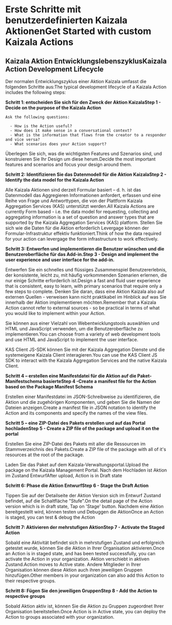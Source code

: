 # <a name="get-started-with-custom-kaizala-actions"></a><span data-ttu-id="e30d2-101">Erste Schritte mit benutzerdefinierten Kaizala Aktionen</span><span class="sxs-lookup"><span data-stu-id="e30d2-101">Get Started with custom Kaizala Actions</span></span>

## <a name="kaizala-action-development-lifecycle"></a><span data-ttu-id="e30d2-102">Kaizala Aktion Entwicklungslebenszyklus</span><span class="sxs-lookup"><span data-stu-id="e30d2-102">Kaizala Action Development Lifecycle</span></span>

<span data-ttu-id="e30d2-103">Der normalen Entwicklungszyklus einer Aktion Kaizala umfasst die folgenden Schritte aus:</span><span class="sxs-lookup"><span data-stu-id="e30d2-103">The typical development lifecycle of a Kaizala Action includes the following steps:</span></span>

  <span data-ttu-id="e30d2-104">**Schritt 1: entscheiden Sie sich für den Zweck der Aktion Kaizala**</span><span class="sxs-lookup"><span data-stu-id="e30d2-104">**Step 1 - Decide on the purpose of the Kaizala Action**</span></span>
    
    Ask the following questions:
    
      - How is the Action useful? 
      - How does it make sense in a conversational context?
      - What is the information that flows from the creator to a responder and vice versa?
      - What scenarios does your Action support?
    
<span data-ttu-id="e30d2-105">Überlegen Sie sich, was die wichtigsten Features und Szenarios sind, und konstruieren Sie Ihr Design um diese herum.</span><span class="sxs-lookup"><span data-stu-id="e30d2-105">Decide the most important features and scenarios and focus your design around them.</span></span>

   <span data-ttu-id="e30d2-106">**Schritt 2: Identifizieren Sie das Datenmodell für die Aktion Kaizala**</span><span class="sxs-lookup"><span data-stu-id="e30d2-106">**Step 2 - Identify the data model for the Kaizala Action**</span></span>

<span data-ttu-id="e30d2-107">Alle Kaizala Aktionen sind derzeit Formular basiert – d. h. ist das Datenmodell das Aggregieren Informationen anfordert, erfassen und eine Reihe von Frage und Antworttypen, die von der Plattform Kaizala Aggregation Services (KAS) unterstützt werden.</span><span class="sxs-lookup"><span data-stu-id="e30d2-107">All Kaizala Actions are currently Form based - i.e. the data model for requesting, collecting and aggregating information is a set of question and answer types that are supported by the Kaizala Aggregation Services (KAS) platform.</span></span> <span data-ttu-id="e30d2-108">Stellen Sie sich wie die Daten für die Aktion erforderlich Levergage können der Formular-Infrastruktur effektiv funktioniert.</span><span class="sxs-lookup"><span data-stu-id="e30d2-108">Think of how the data required for your action can levergage the form infrastructure to work effectively.</span></span>

   <span data-ttu-id="e30d2-109">**Schritt 3: Entwerfen und implementieren die Benutzer wünschen und die Benutzeroberfläche für das Add-in.**</span><span class="sxs-lookup"><span data-stu-id="e30d2-109">**Step 3 - Design and implement the user experience and user interface for the add-in.**</span></span>

<span data-ttu-id="e30d2-110">Entwerfen Sie ein schnelles und flüssiges Zusammenspiel Benutzererlebnis, der konsistente, leicht zu, mit häufig vorkommenden Szenarien erlernen, die nur einige Schritte erforderlich ist.</span><span class="sxs-lookup"><span data-stu-id="e30d2-110">Design a fast and fluid user experience that is consistent, easy to learn, with primary scenarios that require only a few steps to complete.</span></span> <span data-ttu-id="e30d2-111">Denken Sie daran, dass eine Aktion Kaizala also auf externen Quellen - verweisen kann nicht praktikabel im Hinblick auf was Sie innerhalb der Aktion implementieren möchten.</span><span class="sxs-lookup"><span data-stu-id="e30d2-111">Remember that a Kaizala Action cannot refer to external sources - so be practical in terms of what you would like to implement within your Action.</span></span>

<span data-ttu-id="e30d2-112">Sie können aus einer Vielzahl von Webentwicklungstools auswählen und HTML und JavaScript verwenden, um die Benutzeroberfläche zu implementieren.</span><span class="sxs-lookup"><span data-stu-id="e30d2-112">You can choose from a variety of web development tools and use HTML and JavaScript to implement the user interface.</span></span>

<span data-ttu-id="e30d2-113">KAS Client JS-SDK können Sie mit der Kaizala Aggregation Dienste und die systemeigene Kaizala Client interagieren.</span><span class="sxs-lookup"><span data-stu-id="e30d2-113">You can use the KAS Client JS SDK to interact with the Kaizala Aggregation Services and the native Kaizala Client.</span></span> 

   <span data-ttu-id="e30d2-114">**Schritt 4 – erstellen eine Manifestdatei für die Aktion auf die Paket-Manifestschema basierte**</span><span class="sxs-lookup"><span data-stu-id="e30d2-114">**Step 4 -Create a manifest file for the Action based on the Package Manifest Schema**</span></span>

<span data-ttu-id="e30d2-115">Erstellen einer Manifestdatei im JSON-Schreibweise zu identifizieren, die Aktion und die zugehörigen Komponenten, und geben Sie die Namen der Dateien anzeigen.</span><span class="sxs-lookup"><span data-stu-id="e30d2-115">Create a manifest file in JSON notation to identify the Action and its components and specify the names of the view files.</span></span>

<span data-ttu-id="e30d2-116">**Schritt 5 – eine ZIP-Datei des Pakets erstellen und auf das Portal hochladen**</span><span class="sxs-lookup"><span data-stu-id="e30d2-116">**Step 5 - Create a ZIP file of the package and upload it on the portal**</span></span>

<span data-ttu-id="e30d2-117">Erstellen Sie eine ZIP-Datei des Pakets mit aller die Ressourcen im Stammverzeichnis des Pakets.</span><span class="sxs-lookup"><span data-stu-id="e30d2-117">Create a ZIP file of the package with all of it's resources at the root of the package.</span></span>

<span data-ttu-id="e30d2-118">Laden Sie das Paket auf dem Kaizala-Verwaltungsportal.</span><span class="sxs-lookup"><span data-stu-id="e30d2-118">Upload the package on the Kaizala Management Portal.</span></span> <span data-ttu-id="e30d2-119">Nach dem Hochladen ist Aktion im Zustand Entwurf</span><span class="sxs-lookup"><span data-stu-id="e30d2-119">After upload, Action is in Draft state</span></span>

<span data-ttu-id="e30d2-120">**Schritt 6: Phase die Aktion Entwurf**</span><span class="sxs-lookup"><span data-stu-id="e30d2-120">**Step 6 - Stage the Draft Action**</span></span>

<span data-ttu-id="e30d2-121">Tippen Sie auf der Detailseite der Aktion Version sich im Entwurf Zustand befindet, auf die Schaltfläche "Stufe".</span><span class="sxs-lookup"><span data-stu-id="e30d2-121">On the detail page of the Action version which is in draft state, Tap on 'Stage' button.</span></span> <span data-ttu-id="e30d2-122">Nachdem eine Aktion bereitgestellt wird, können testen und Debuggen die Aktion</span><span class="sxs-lookup"><span data-stu-id="e30d2-122">Once an Action is staged, you can test & debug the Action</span></span> 

 <span data-ttu-id="e30d2-123">**Schritt 7: Aktivieren der mehrstufigen Aktion**</span><span class="sxs-lookup"><span data-stu-id="e30d2-123">**Step 7 - Activate the Staged Action**</span></span>

<span data-ttu-id="e30d2-124">Sobald eine Aktivität befindet sich in mehrstufigen Zustand und erfolgreich getestet wurde, können Sie die Aktion in Ihrer Organisation aktivieren.</span><span class="sxs-lookup"><span data-stu-id="e30d2-124">Once an Action is in staged state, and has been tested successfully, you can activate the Action in your organization.</span></span> <span data-ttu-id="e30d2-125">Aktion verschiebt in aktiven Zustand.</span><span class="sxs-lookup"><span data-stu-id="e30d2-125">Action moves to Active state.</span></span> <span data-ttu-id="e30d2-126">Andere Mitglieder in Ihrer Organisation können diese Aktion auch ihren jeweiligen Gruppen hinzufügen.</span><span class="sxs-lookup"><span data-stu-id="e30d2-126">Other members in your organization can also add this Action to their respective groups.</span></span>

  <span data-ttu-id="e30d2-127">**Schritt 8: Fügen Sie den jeweiligen Gruppen**</span><span class="sxs-lookup"><span data-stu-id="e30d2-127">**Step 8 - Add the Action to respective groups**</span></span>

<span data-ttu-id="e30d2-128">Sobald Aktion aktiv ist, können Sie die Aktion zu Gruppen zugeordnet Ihrer Organisation bereitstellen.</span><span class="sxs-lookup"><span data-stu-id="e30d2-128">Once Action is in Active state, you can deploy the Action to groups associated with your organization.</span></span> 


